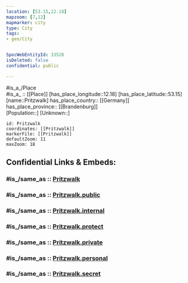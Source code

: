 ```yaml
---
location: [53.15,12.18] 
mapzoom: [7,12] 
mapmarker: city 
type: City
tags:
- geo/City


SpocWebEntityId: 33528
isDeleted: false
confidential: public

---
```

#is_a_/Place  
#is_a_ :: [[Place]] 
[has_place_longitude::12.18] 
[has_place_latitude::53.15] 
[name::Pritzwalk] 
has_place_country:: [[Germany]]  
has_place_province:: [[Brandenburg]]  
[Population::] 
[Unknown::] 


```leaflet
id: Pritzwalk
coordinates: [[Pritzwalk]] 
markerFile: [[Pritzwalk]] 
defaultZoom: 11 
maxZoom: 18
```


## Confidential Links & Embeds: 

### #is_/same_as :: [Pritzwalk](/_Standards/Earth/Continent/Europe/Europe~Central/Germany/Germany~East/Brandenburg/counties~Brandenburg/Prignitz/cities~Prignitz/Pritzwalk.md) 

### #is_/same_as :: [Pritzwalk.public](/_public/Earth/Continent/Europe/Europe~Central/Germany/Germany~East/Brandenburg/counties~Brandenburg/Prignitz/cities~Prignitz/Pritzwalk.public.md) 

### #is_/same_as :: [Pritzwalk.internal](/_internal/Earth/Continent/Europe/Europe~Central/Germany/Germany~East/Brandenburg/counties~Brandenburg/Prignitz/cities~Prignitz/Pritzwalk.internal.md) 

### #is_/same_as :: [Pritzwalk.protect](/_protect/Earth/Continent/Europe/Europe~Central/Germany/Germany~East/Brandenburg/counties~Brandenburg/Prignitz/cities~Prignitz/Pritzwalk.protect.md) 

### #is_/same_as :: [Pritzwalk.private](/_private/Earth/Continent/Europe/Europe~Central/Germany/Germany~East/Brandenburg/counties~Brandenburg/Prignitz/cities~Prignitz/Pritzwalk.private.md) 

### #is_/same_as :: [Pritzwalk.personal](/_personal/Earth/Continent/Europe/Europe~Central/Germany/Germany~East/Brandenburg/counties~Brandenburg/Prignitz/cities~Prignitz/Pritzwalk.personal.md) 

### #is_/same_as :: [Pritzwalk.secret](/_secret/Earth/Continent/Europe/Europe~Central/Germany/Germany~East/Brandenburg/counties~Brandenburg/Prignitz/cities~Prignitz/Pritzwalk.secret.md)

